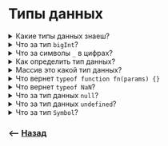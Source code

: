# Типы данных

<details>
<summary> Какие типы данных знаеш?</summary>

![illustration](https://raw.githubusercontent.com/webster6667/documentation/master/documentation-data/illustrations/dd-up.svg)

🎯 `bolean`  
🎯 `string`       
🎯 `number`    
🎯 `bigInt`    
🎯 `Symbol`    
🎯 `object`    
🎯 `null`   
🎯 `undefined`  

![illustration](https://raw.githubusercontent.com/webster6667/documentation/master/documentation-data/illustrations/dd-down.svg)

</details>

<details>
<summary> Что за тип <code>bigInt</code>?</summary>

![illustration](https://raw.githubusercontent.com/webster6667/documentation/master/documentation-data/illustrations/dd-up.svg)

Тип данных для работы с числами неограниченной длинны, вносящий некие особенности и ограничения при работе с числами
     
   

<details>
<summary> <sup>⭐</sup>❓ Как привести число к <code>bigInt</code>?</summary>

----

🎯 Добавить `n` конце    
🎯 Обернуть в `BigInt(1)`

----

</details>

<details>
<summary> <sup>⭐</sup>❓ Как сложить/вычесть <code>bigInt</code> с <code>number</code>?</summary>

----

> Преобразовать к одному типу  

👆 При этом важно помнить что при перегоне данных из одного типа в другой, теряется точность числа  

----

</details>

<details>
<summary> <sup>⭐</sup>❓ Как сравнивать <code>bigInt</code> с <code>number</code>?</summary>

----

Не строгим равенством

----

</details>

<details>
<summary> <sup>⭐</sup>❓ Как работают методы <code>Math</code> с <code>bigInt</code>?</summary>

----

Никак

----

</details>

<details>
<summary> <sup>⭐</sup>❓ Какие проблемы с <code>bigInt</code> при общении клиента с сервером </summary>

---

`bigInt` не сериализуется в `json`, но можно предаватительно преобразовывать на сервере `bigInt` к строке, а на клиенте положить обратно в `BigInt(str)`

---

</details>

![illustration](https://raw.githubusercontent.com/webster6667/documentation/master/documentation-data/illustrations/dd-down.svg)

</details>

<details>
<summary> Что за символы <code>_</code> в цифрах? </summary>

![illustration](https://raw.githubusercontent.com/webster6667/documentation/master/documentation-data/illustrations/dd-up.svg)

Визуальный разделитель для разработчиков, игнорируемый компилятором

![illustration](https://raw.githubusercontent.com/webster6667/documentation/master/documentation-data/illustrations/dd-down.svg)

</details>

<details>
<summary> Как определить тип данных?</summary>

![illustration](https://raw.githubusercontent.com/webster6667/documentation/master/documentation-data/illustrations/dd-up.svg)

```javascript
let data = ''
typeof data
```

![illustration](https://raw.githubusercontent.com/webster6667/documentation/master/documentation-data/illustrations/dd-down.svg)

</details>

<details>
<summary> Массив это какой тип данных?</summary>

![illustration](https://raw.githubusercontent.com/webster6667/documentation/master/documentation-data/illustrations/dd-up.svg)

В `JS` массив это итерируемый объект

![illustration](https://raw.githubusercontent.com/webster6667/documentation/master/documentation-data/illustrations/dd-down.svg)

</details>

<details>
<summary> Что вернет <code>typeof function fn(params) {}</code></summary>

![illustration](https://raw.githubusercontent.com/webster6667/documentation/master/documentation-data/illustrations/dd-up.svg)

`function`

<details>
<summary> <sup>⭐</sup>❓ Функция это отдельный тип данных?</summary>

---

Нет, особенности конструкции `typeof`, функция это объект

---

</details>

![illustration](https://raw.githubusercontent.com/webster6667/documentation/master/documentation-data/illustrations/dd-down.svg)

</details>

<details>
<summary> Что вернет <code>typeof NaN</code>?</summary>

![illustration](https://raw.githubusercontent.com/webster6667/documentation/master/documentation-data/illustrations/dd-up.svg)

`Number`

<details>
<summary> <sup>⭐</sup>❓ Тогда что такое NaN</summary>

---

`Not a Number` - реззультат преобразования к числу то что нельзя преобразовать
```javascript
Number('str') // 👉🏼 NaN
```

---

</details>

<details>
<summary> <sup>⭐</sup>❓ Что будет если сложить любое число с <code>NaN</code></summary>

---

Результатом будет `NaN`

---

</details>

<details>
<summary> <sup>⭐</sup>❓ Что вернет <code>Number('str') === NaN</code></summary>

---

`false`, так как `NaN` не равна сама себе


---

</details>

<details>
<summary> <sup>⭐</sup>❓ Так как тогда проверить лежит ли в переменной <code>NaN</code>?</summary>

---

Для этого есть функция `isNaN(data)`

---

</details>

<details>
<summary> <sup>⭐</sup>❓ Что будет если в <code>isNaN</code> положить любой тип данных кроме числа?</summary>

---

🎯 Функция преобразует его к числу      
🎯 Получит `NaN`    
🎯 И функция вернет `true`, даже если в переменной не лежала `NaN`      

---

</details>

<details>
<summary> <sup>⭐</sup>❓ Как проверить что в переменной лежит именно <code>NaN</code> значение?</summary>

--- 

`NaN` - это число, достаточно сделать проверку на число  
```javascript
const hasNaNInData = (data) => {
    return typeof data === 'number' && isNaN(data)
}

let isNan1 = hasNaNInData(1)   // 👉🏼 false    
let isNan2 = hasNaNInData('1') // 👉🏼 false
let isNan3 = hasNaNInData({})  // 👉🏼 false
let isNan4 = hasNaNInData(NaN) // 👉🏼 true
```

---

</details>

![illustration](https://raw.githubusercontent.com/webster6667/documentation/master/documentation-data/illustrations/dd-down.svg)

</details>

<details>
<summary> Что за тип данных <code>null</code>?</summary>

![illustration](https://raw.githubusercontent.com/webster6667/documentation/master/documentation-data/illustrations/dd-up.svg)

Явно указанная разработчиком пустая переменная

<details>
<summary> <sup>⭐</sup>❓ Что вернет <code>typeof null</code>?</summary>

---

`object` - баг языка

---

</details>

<details>
<summary> <sup>⭐</sup>❓ Что вернет <code>typeof null === 'null'</code>?</summary>

---

`false`, так как `typeof null === 'object'`

---

</details>

<details>
<summary> <sup>⭐</sup>❓ Как тогда проверить переменную на <code>null</code>?</summary>

--- 

Сделать сравнение с `null`, без использования `typeof`

```javascript
const isNull = (data) => data === null

const isNull1 = isNull(1)    // 👉🏼 false
const isNull2 = isNull(0)    // 👉🏼 false
const isNull3 = isNull(null) // 👉🏼 true
```

---

</details>

<details>
<summary> <sup>⭐</sup>❓ Какую еще проблему создает <code>typeof null === 'object'</code>?</summary>

---

При проверке данных на соответствие с объектом, можно нежданно напоротся на `null`, и долго потом это дебажить...   

---

</details>

<details>
<summary> <sup>⭐</sup>❓ Как тогда проверить данные на соответствие с объектом?</summary>

---

Добавить кастомную функцию с проверкой на `null`

```javascript
const isObject = (data) => data !== null && typeof data === 'object'
```

---

</details>

<details>
<summary> <sup>⭐</sup>❓ Массив и функция это тоже объекты, как быть если хочешь исключить или включить их в провеку?</summary>

---

Добавил бы пропс `exclude: {array: false, function: false}`

```javascript
const isObject = (data, {exclude} = {exclude: {}}) => {
    const { arrays: shouldExcludeArrays = false, functions: shouldExcludeFunctions = true} = exclude
    const arraysControl =  shouldExcludeArrays ? !Array.isArray(data) : true
    const functionsControl = shouldExcludeFunctions ? typeof data === 'object' : typeof data === 'object' || typeof data === 'function'

    return data !== null && functionsControl && arraysControl 
}

const isObject1 = isObject({name: '1'}) // 👉🏼 true
const isObject2 = isObject(() => '')    // 👉🏼 false
const isObject3 = isObject([])          // 👉🏼 true
const isObject4 = isObject(() => '', {  // 👉🏼 false
    exclude: {functions: true}
})
const isObject5 = isObject(() => '', {  // 👉🏼 true
    exclude: {functions: false}
})
const isObject6 = isObject([], {        // 👉🏼 false
    exclude: {arrays: true}
})
```

---

</details>

<details>
<summary> <sup>⭐</sup>❓ В каких случаях <code>null</code> преобразуется в <code>0</code>?</summary>

---

При математичеком сравнении `>= | <= | > | <`

---


</details>

---


<details>
<summary> <sup>⭐</sup>❓ <code>null === null</code>?</summary>

---

`null === null 👉🏼 null === null 👉🏼 true`

---

</details>

<details>
<summary> <sup>⭐</sup>❓ <code>null == null</code>?</summary>

---

`null == null 👉🏼 null == null 👉🏼 true`

---

</details>

<details>
<summary> <sup>⭐</sup>❓ <code>null >= 0</code>?</summary>

---

`🎯 null >= 0 👉🏼 0 >= 0 👉🏼 true`

---

</details>

<details>
<summary> <sup>⭐</sup>❓ <code>0 > null</code>?</summary>

---

`🎯 null > 0 👉🏼 0 > 0 👉🏼 false`

---

</details>

<details>
<summary> <sup>⭐</sup>❓ <code>null == undefined</code>?</summary>

---

Да, баг языка

---

</details>

![illustration](https://raw.githubusercontent.com/webster6667/documentation/master/documentation-data/illustrations/dd-down.svg)



</details>

<details>
<summary> Что за тип данных <code>undefined</code>?</summary>

![illustration](https://raw.githubusercontent.com/webster6667/documentation/master/documentation-data/illustrations/dd-up.svg)

Состояние переменной, до тех пор, пока в нее ничего не записанно 

<details>
<summary> <sup>⭐</sup>❓ Что произойдет с <code>undefined</code>, если оно попадет в математическое сравнение, или будет преобразованно к числу?</summary>

---

Преобрахование вернет `NaN`

---

</details>

<details>
<summary> <sup>⭐</sup>❓ При не строгом сравнении с <code>undefined</code> преобразование к <code>NaN</code> происходит?</summary>

---

Нет

---

</details>

---

<details>
<summary> <sup>⭐</sup>❓ <code>undefined == null</code></summary>

---

Да

---

</details>

<details>
<summary> <sup>⭐</sup>❓ <code>undefined === undefined</code>?</summary>

---

Да

---

</details>

<details>
<summary> <sup>⭐</sup>❓ <code>undefined == undefined</code></summary>

---

Да

---

</details>

![illustration](https://raw.githubusercontent.com/webster6667/documentation/master/documentation-data/illustrations/dd-down.svg)

</details>

<details>
<summary> Что за тип <code>Symbol</code>?</summary>

![illustration](https://raw.githubusercontent.com/webster6667/documentation/master/documentation-data/illustrations/dd-up.svg)

Примитивный тип, позволяющий создать постоянно уникальное значение, даже при одинаковых именнах или при их отсутствии 

<details>
<summary> <sup>⭐</sup>❓ Зачем нужен <code>symbol</code>?</summary>

---

Для скрытия подкапотных данных, от обычных операций, а так же для защиты от сторонних воздействий.  
👆 Так как к символу нельзя обратится случайно, не имея ссылки на него  

---

</details>

<details>
<summary> <sup>⭐</sup>❓ Какой синтаксис создания?</summary>

---

`Symbol('name')`

---

</details>

<details>
<summary> <sup>⭐</sup>❓ Что вернет <code>Symbol('id') == Symbol('id')</code>?</summary>

---

`false`, так как символы уникальны даже при одинаковом имени

---

</details>

<details>
<summary> <sup>⭐</sup>❓ Что вернет <code>Symbol() == Symbol()</code>?</summary>

---

`false`, символ всегда возращает уникальное значение

---

</details>

<details>
<summary> <sup>⭐</sup>❓ Что выдаст консоль?</summary>

---

```javascript
const devId = Symbol()

const user = {
  'id': 1,
  'name': 'Alex',
  [devId]: '#1688'
}

for (const prop in user) {
  console.log(prop, user[prop])
}

console.log(Object.keys(user))
console.log(Object.values(user))
console.log(user[devId])
```

---

</details>

<details>
<summary> <sup>⭐</sup>❓ Приведи пример практического применения <code>Symbol</code></summary>

---

🎯 На старте есть объект `user`    

🎯 На его основе происходит множество других преобразований `while|map|reduce` во вьюшках

🎯 Нужно пропихнуть данные для аналитики внутрь объекта, которые доступны только на старте(например в колбеке успешно отработанного запроса)

🎯 Доступ к данным нужно иметь в любом месте, при этом исключить риск поломать вьюшки лишним пропсом

🎯 Создаем ссылку на `Symbol` в объекте, который хранит данные об авторизованном юзере

🎯 Далее имея ссылку на `Symbol` мы можем подвязывать и дергать любые технические и аналитические данные, исключая перезапись данных и лишние свойства        

<details>
<summary> Реализовать уникальный ключ элементов формы, не мешающие апи</summary>

----

```jsx
const formId = Symbol('formId')

const Form = () => {
    return (<Formik>
        {(form) => (
            <Form>
                <FieldArray name="vaccines">
                    {({ push, remove }) => (<div>
                        {form.values.vaccines?.map((vaccine, index) => (
                            <div key={vaccine.id || vaccine[formId]} >
                                <PrimaryTextField name={`vaccines.${index}.name`} />
                            </div>
                        ))}

                        <Button onClick={() => push({
                            [formId]: Date.now(),
                            name: ''
                        })} />
                    </div>)}
                </FieldArray>
            </Form>
        )}
    </Formik>)
}
```

----

</details>

---

</details>

<details>
<summary> <sup>⭐</sup>❓ Как получить название метки символа?</summary>

---

```javascript
let id = Symbol('formId')

console.log(id.description) // 👉🏼 formId

console.log(Symbol.keyFor(id))
```

---

</details>

<details>
<summary> <sup>⭐</sup>❓ Как сделать что бы символы с одинаковым именем указывали на одну и ту же ссылку?</summary>

---

Использовать глоабальные символы `Symbol.for('id')`  
🎯 При таком обращении будет создан символ с меткой `id` на глобальном уровне   
🎯 При повторном обращении под данному `id`, будет взята ранее созданная ссылка

---

</details>

<details>
<summary> <sup>⭐</sup>❓ Что вернет <code>Symbol.for('id') === Symbol.for('id')</code></summary>

---

`true`, Так как идет обращение в глобальную область видимости

---

</details>

<details>
<summary> <sup>⭐</sup>❓ Как получить ключь <code>Symbol.for('id')</code></summary>

---

```javascript
let id = Symbol.for('formId')

Symbol.description(id) // 👉🏼 undefined
Symbol.keyFor(id) // 👉🏼 formId
```

---

</details>

<details>
<summary> <sup>⭐</sup>❓ Что происходит при в <code>Symbol</code> при копировании объекта?</summary>

---

🎯 При копировании через `Object.assign({}, obj)` или `spread` оператор, `Symbol` сохранится    
🎯 При копировании перебирая циклами - нет    


```javascript
let id = Symbol("id");
let user = {
  name: 'alex',
  [id]: 123
};

let clone1 = Object.assign({}, user);
let clone2 = {...user}
let clone3 = {}

for(let key in user) {
    let value = user[key]
    clone3[key] = value
}

console.log( clone1[id] ); // 👉🏼 123
console.log( clone2[id] ); // 👉🏼 123
console.log( clone3[id] ); // 👉🏼 undefined
```

---

</details>

<details>
<summary> <sup>⭐</sup>❓ Получается символы действительно технически защищенны и туда можно ложить важную информацию?</summary>

---

Нет, можно получить доступ ко всем символам объекта через метод `getOwnPropertySymbols`      
&emsp;&emsp; 👆 Добавление символа было добавленна больше для минимизации конфликтов, а не для безопасности     

```javascript
const id = Symbol('id');
const user = {
    [id]: {
      password: 'test'  
    },
    name: 'Alex'
}

const objectSymbols = Object.getOwnPropertySymbols(user);

objectSymbols.forEach((objectSymbol) => {
    console.log(user[objectSymbol]) // 👉🏼 {password: 'test'}
})
```

---

</details>

<details>
<summary> <sup>⭐</sup>❓ Какие системные <code>Symbol</code> знаешь?</summary>

---

🎯 `[Symbol.split]`  
🎯 `[Symbol.replace]`  
🎯 `[Symbol.iterator]`    
🎯 `[Symbol.asyncIterator]`  
🎯 `[Symbol.hasInstance]`  
🎯 `[Symbol.toPrimitive]`

---

</details>

<details>
<summary> <sup>⭐</sup>❓ Чем может быть полезна работа с системными символами?</summary>

---

🎯 Сделать итерируемыми синхронные и асс инхронные масивоподобные объекты, запихав в них `Symbol.iterator`      
&emsp;&emsp; 👆 Которые используют циклы под капотом    

🎯 Дает возможность модифицировать поведение некоторых стандартных функций          

---

</details>

<a href="https://doka.guide/js/symbol/">Задача на символ</a>

![illustration](https://raw.githubusercontent.com/webster6667/documentation/master/documentation-data/illustrations/dd-down.svg)

</details>


### ⟵ **<a href="../../readme.md">Назад</a>**